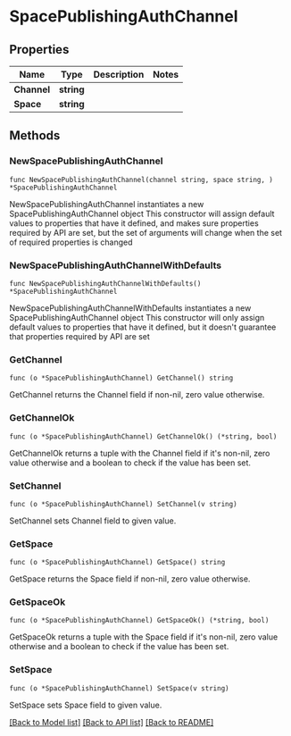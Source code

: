 # SpacePublishingAuthChannel

## Properties

Name | Type | Description | Notes
------------ | ------------- | ------------- | -------------
**Channel** | **string** |  | 
**Space** | **string** |  | 

## Methods

### NewSpacePublishingAuthChannel

`func NewSpacePublishingAuthChannel(channel string, space string, ) *SpacePublishingAuthChannel`

NewSpacePublishingAuthChannel instantiates a new SpacePublishingAuthChannel object
This constructor will assign default values to properties that have it defined,
and makes sure properties required by API are set, but the set of arguments
will change when the set of required properties is changed

### NewSpacePublishingAuthChannelWithDefaults

`func NewSpacePublishingAuthChannelWithDefaults() *SpacePublishingAuthChannel`

NewSpacePublishingAuthChannelWithDefaults instantiates a new SpacePublishingAuthChannel object
This constructor will only assign default values to properties that have it defined,
but it doesn't guarantee that properties required by API are set

### GetChannel

`func (o *SpacePublishingAuthChannel) GetChannel() string`

GetChannel returns the Channel field if non-nil, zero value otherwise.

### GetChannelOk

`func (o *SpacePublishingAuthChannel) GetChannelOk() (*string, bool)`

GetChannelOk returns a tuple with the Channel field if it's non-nil, zero value otherwise
and a boolean to check if the value has been set.

### SetChannel

`func (o *SpacePublishingAuthChannel) SetChannel(v string)`

SetChannel sets Channel field to given value.


### GetSpace

`func (o *SpacePublishingAuthChannel) GetSpace() string`

GetSpace returns the Space field if non-nil, zero value otherwise.

### GetSpaceOk

`func (o *SpacePublishingAuthChannel) GetSpaceOk() (*string, bool)`

GetSpaceOk returns a tuple with the Space field if it's non-nil, zero value otherwise
and a boolean to check if the value has been set.

### SetSpace

`func (o *SpacePublishingAuthChannel) SetSpace(v string)`

SetSpace sets Space field to given value.



[[Back to Model list]](../README.md#documentation-for-models) [[Back to API list]](../README.md#documentation-for-api-endpoints) [[Back to README]](../README.md)


